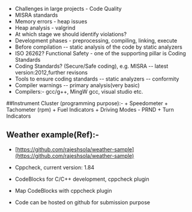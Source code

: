 + Challenges in large projects - Code Quality
+ MISRA standards
+ Memory errors - heap issues 
+ Heap analysis - valgrind
+ At which stage we should identify violations? 
+ Development phases - preprocessing, compiling, linking, execute
+ Before compilation -- static analysis of the code by static analyzers
+ ISO 26262? Functional Safety - one of the supporting pillar is Coding Standards
+ Coding Standards? (Secure/Safe coding), e.g. MISRA -- latest version:2012,further revisons
+ Tools to ensure coding standards -- static analyzers -- conformity
+ Compiler warnings -- primary analysis(very basic)
+ Compilers:- gcc/g++, MingW gcc, visual studio etc.

##Instrument Cluster (programming purpose):-
	+ Speedometer
	+ Tachometer (rpm)
	+ Fuel Indicators
	+ Driving Modes - PRND
	+ Turn Indicators

## Weather example(Ref):- 
+ [https://github.com/rajeshsola/weather-sample](https://github.com/rajeshsola/weather-sample)

+ Cppcheck, current version: 1.84

+ CodeBlocks for C/C++ development, cppcheck plugin
+ Map CodeBlocks with cppcheck plugin
+ Code can be hosted on github for submission purpose
